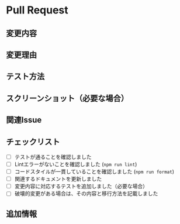 # Pull Request

## 変更内容

<!-- 何を変更したかを簡潔に説明してください -->

## 変更理由

<!-- なぜこの変更が必要なのかを説明してください -->

## テスト方法

<!-- この変更をどのようにテストしたかを説明してください -->
<!-- 例: 以下のコマンドを実行して確認しました -->
<!-- ```bash
npm test
``` -->

## スクリーンショット（必要な場合）

<!-- UI変更がある場合は、変更前後のスクリーンショットを添付してください -->

## 関連Issue

<!-- 関連するIssueがある場合は、リンクを記載してください -->
<!-- 例: Closes #123 -->

## チェックリスト

<!-- 以下の項目を確認し、完了したらチェックを入れてください -->

- [ ] テストが通ることを確認しました
- [ ] Lintエラーがないことを確認しました (`npm run lint`)
- [ ] コードスタイルが一貫していることを確認しました (`npm run format`)
- [ ] 関連するドキュメントを更新しました
- [ ] 変更内容に対応するテストを追加しました（必要な場合）
- [ ] 破壊的変更がある場合は、その内容と移行方法を記載しました

## 追加情報

<!-- レビュアーに伝えたい追加情報があれば記載してください -->
